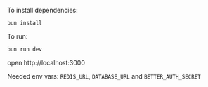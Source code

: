 To install dependencies:
```sh
bun install
```

To run:
```sh
bun run dev
```

open http://localhost:3000


Needed env vars: `REDIS_URL`, `DATABASE_URL` and `BETTER_AUTH_SECRET`